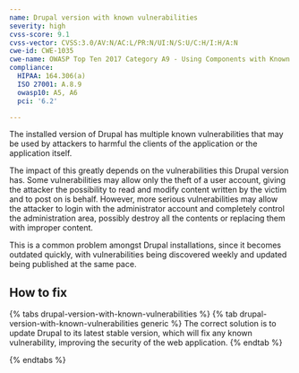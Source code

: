 ```yaml
---
name: Drupal version with known vulnerabilities
severity: high
cvss-score: 9.1
cvss-vector: CVSS:3.0/AV:N/AC:L/PR:N/UI:N/S:U/C:H/I:H/A:N
cwe-id: CWE-1035
cwe-name: OWASP Top Ten 2017 Category A9 - Using Components with Known Vulnerabilities
compliance:
  HIPAA: 164.306(a)
  ISO 27001: A.8.9
  owasp10: A5, A6
  pci: '6.2'

---            
```


The installed version of Drupal has multiple known vulnerabilities that may be used by attackers to harmful the clients of the application or the application itself.

The impact of this greatly depends on the vulnerabilities this Drupal version has. Some vulnerabilities may allow only the theft of a user account, giving the attacker the possibility to read and modify content written by the victim and to post on is behalf.
However, more serious vulnerabilities may allow the attacker to login with the administrator account and completely control the administration area, possibly destroy all the contents or replacing them with improper content.

This is a common problem amongst Drupal installations, since it becomes outdated quickly, with vulnerabilities being discovered weekly and updated being published at the same pace.

## How to fix

{% tabs drupal-version-with-known-vulnerabilities %}
{% tab drupal-version-with-known-vulnerabilities generic %}
The correct solution is to update Drupal to its latest stable version, which will fix any known vulnerability, improving the security of the web application.
{% endtab %}

{% endtabs %}
